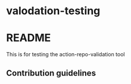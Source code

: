 # valodation-testing
# README
This is for testing the action-repo-validation tool
## Contribution guidelines
